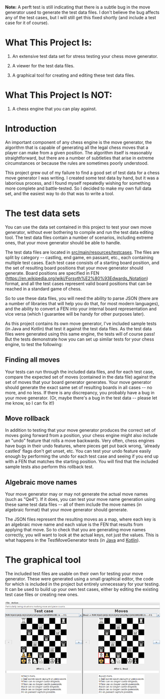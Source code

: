 **Note:** A perft test is still indicating that there is a subtle bug in the move generator used to generate the test
data files.  I don't believe the bug affects any of the test cases, but I will still get this
fixed shortly (and include a test case for it of course).

# What This Project Is:

1.  An extensive test data set for stress testing your chess move generator.

2.  A viewer for the test data files.

3.  A graphical tool for creating and editing these test data files.

# What This Project Is NOT:

1.  A chess engine that you can play against.


# Introduction

An important component of any chess engine is the move generator,
the algorithm that is capable of generating all the legal chess
moves that a player can make from a given position.  The algorithm
itself is reasonably straightforward, but there are a number of
subtleties that arise in extreme circumstances or because the rules
are sometimes poorly understood.

This project grew out of my failure to find a good set of test data
for a chess move generator I was writing.  I created some test data
by hand, but it was a laborious process, and I found myself repeatedly
wishing for something more complete and battle-tested.  So I decided
to make my own full data set, and the easiest way to do that was to
write a tool.


# The test data sets

You can use the data set contained in this project to test your own
move generator, without ever bothering to compile and run the
test data editing tool.  The test data files contain a number of
scenarios, including extreme ones, that your move generator should
be able to handle.

The test data files are located in [src/main/resources/testcases](src/main/resources/testcases).
The files are split by category -- castling, end game, en passant,
etc., each containing multiple test cases.  Each test case consists
of a starting board position, and the set of resulting board positions
that your move generator should generate.  Board positions are
specified in FEN (https://en.wikipedia.org/wiki/Forsyth%E2%80%93Edwards_Notation)
format, and all the test cases represent valid board positions that
can be reached in a standard game of chess.

So to use these data files, you will need the ability to parse JSON
(there are a number of libraries that will help you do that, for
most modern languages), and the ability to convert a FEN into your
internal board representation and vice versa (which I guarantee will
be handy for other purposes later).

As this project contains its own move generator, I've included
sample tests (in Java and Kotlin) that test it against the test
data files.  As the test data files were generated using this same
engine, the tests will of course pass!  But the tests demonstrate
how you can set up similar tests for your chess engine, to test
the following:

## Finding all moves

Your tests can run through the included data files, and for each
test case, compare the expected set of moves (contained in the data
file) against the set of moves that your board generator generates.
Your move generator should generate the exact same set of resulting
boards in all cases -- no more, and no less.  If there is any
discrepancy, you probably have a bug in your move generator.  (Or,
maybe there's a bug in the test data -- please let me know, so I can
fix it!)

## Move rollback

In addition to testing that your move generator produces the
correct set of moves going forward from a position, your chess
engine might also include an "undo" feature that rolls a move
backwards.  Very often, chess engines have bugs in their undo
features, where pieces get put back wrong, 'already castled' flags
don't get unset, etc.  You can test your undo feature easily enough
by performing the undo for each test case and seeing if you end up with
a FEN that matches the starting position.  You will find that the
included sample tests also perform this rollback test.

## Algebraic move names

Your move generator may or may not generate the actual move names
(such as "Qe4").  If it does, you can test your move name generation
using these same test data files -- all of them include the move
names (in algebraic format) that your move generator should
generate.

The JSON files represent the resulting moves as a map, where each key
is an algebraic move name and each value is the FEN that results from
applying that move.  So to check that you are generating move names
correctly, you will want to look at the actual keys, not just the values.
This is what happens in the TestMoveGenerator tests (in
[Java](src/test/java/org/computronium/chess/TestMoveGeneratorJava.java)
and [Kotlin](src/test/kotlin/org/computronium/chess/TestMoveGeneratorKotlin.kt)).

# The graphical tool

The included test files are usable on their own for testing your move
generator.  These were generated using a small graphical editor, the
code for which is included in the project but entirely unnecessary for
your testing.  It can be used to build up your own test cases, either
by editing the existing test case files or creating new ones.

![FEN test file editor](doc/editor.png)

